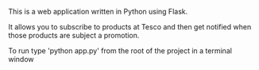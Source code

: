 This is a web application written in Python using Flask.

It allows you to subscribe to products at Tesco and then get notified when those products are subject a promotion.

To run type 'python app.py' from the root of the project in a terminal window